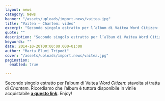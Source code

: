 ```yaml
---
layout: news
category: News
banner: "/assets/uploads/import.news/vaitea.jpg"
title: "Vaitea – Chantem: video"
excerpt: "Secondo singolo estratto per l’album di Vaitea Word Citizen: stavolta si tratta di Chantem. Ricordiamo che l’album è tuttora disponibile in vinile acquistabile a questo link. Enjoy!"
quote: ""
description: "Secondo singolo estratto per l’album di Vaitea Word Citizen: stavolta si tratta di Chantem. Ricordiamo che l’album è tuttora disponibile in vinile acquistabile a questo link. Enjoy!"
keywords: ""
date: 2014-10-20T00:00:00.000+01:00
author: "Marta Blumi Tripodi"
cover: "/assets/uploads/import.news/vaitea.jpg"
pagination:
  enabled: true

---
```


[](https://hotmc.com/wp-content/uploads/2014/06/vaitea.jpg)

Secondo singolo estratto per l’album di Vaitea _Word Citizen_: stavolta si tratta di _Chantem_. Ricordiamo che l’album è tuttora disponibile in vinile acquistabile [**a questo link**](http://bbemusic.com/releases/BBE215ALP/Vaitea%20-%20Word%20Citizen#.VETYMYusVjd "http://bbemusic.com/releases/BBE215ALP/Vaitea%20-%20Word%20Citizen#.VETYMYusVjd"). Enjoy!
